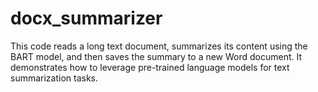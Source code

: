 # docx_summarizer
 This code reads a long text document, summarizes its content using the BART model, and then saves the summary to a new Word document. It demonstrates how to leverage pre-trained language models for text summarization tasks.
